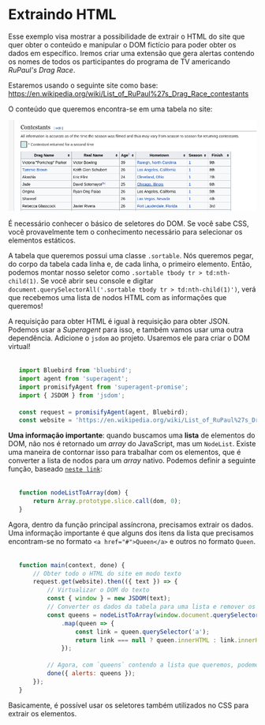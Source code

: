 # Extraindo HTML

Esse exemplo visa mostrar a possibilidade de extrair o HTML do site que quer
obter o conteúdo e manipular o DOM fictício para poder obter os dados em
específico. Iremos criar uma extensão que gera alertas contendo os nomes
de todos os participantes do programa de TV americando _RuPaul's Drag Race_.

Estaremos usando o seguinte site como base: https://en.wikipedia.org/wiki/List_of_RuPaul%27s_Drag_Race_contestants

O conteúdo que queremos encontra-se em uma tabela no site:

![Tabela](../img/table.png)

É necessário conhecer o básico de seletores do DOM. Se você sabe CSS, você
provavelmente tem o conhecimento necessário para selecionar os elementos
estáticos.

A tabela que queremos possui uma classe ``.sortable``. Nós queremos pegar, do corpo da tabela cada linha e, de cada linha, o primeiro elemento. Então,
podemos montar nosso seletor como ``.sortable tbody tr > td:nth-child(1)``.
Se você abrir seu console e digitar ``document.querySelectorAll('.sortable tbody tr > td:nth-child(1)')``, verá que recebemos uma lista de nodos HTML com as informações que queremos!

A requisição para obter HTML é igual à requisição para obter JSON. Podemos usar a *Superagent* para isso, e também vamos usar uma outra dependência. Adicione o ``jsdom`` ao projeto. Usaremos ele para criar o DOM virtual!

```js

   import Bluebird from 'bluebird';
   import agent from 'superagent';
   import promisifyAgent from 'superagent-promise';
   import { JSDOM } from 'jsdom';

   const request = promisifyAgent(agent, Bluebird);
   const website = 'https://en.wikipedia.org/wiki/List_of_RuPaul%27s_Drag_Race_contestants';

```
**Uma informação importante**: quando buscamos uma **lista** de elementos do DOM,
não nos é retornado um *array* do JavaScript, mas um ``NodeList``. Existe uma
maneira de contornar isso para trabalhar com os elementos, que é converter a
lista de nodos para um *array* nativo. Podemos definir a seguinte função, baseado
[`neste link`](https://stackoverflow.com/questions/3199588/fastest-way-to-convert-javascript-nodelist-to-array):

``` js

   function nodeListToArray(dom) {
       return Array.prototype.slice.call(dom, 0);
   }
```

Agora, dentro da função principal assíncrona, precisamos extrair os dados.
Uma informação importante é que alguns dos itens da lista que precisamos
encontram-se no formato ``<a href="#">Queen</a>`` e outros no formato ``Queen``.

``` js

   function main(context, done) {
       // Obter todo o HTML do site em modo texto
       request.get(website).then(({ text }) => {
           // Virtualizar o DOM do texto
           const { window } = new JSDOM(text);
           // Converter os dados da tabela para uma lista e remover os links
           const queens = nodeListToArray(window.document.querySelectorAll('.sortable tbody tr > td:nth-child(1)'))
               .map(queen => {
                   const link = queen.querySelector('a');
                   return link === null ? queen.innerHTML : link.innerHTML;
               });

           // Agora, com `queens` contendo a lista que queremos, podemos gerar os alertas
           done({ alerts: queens });
       });
   }
```
Basicamente, é possível usar os seletores também utilizados no CSS para extrair os elementos.